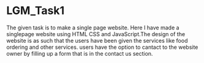 # LGM_Task1
The given task is to make a single page website.
Here I have made a singlepage website using HTML CSS and JavaScript.The design of the website is as such that the users have been given the services like food ordering and other services.
users have the option to cantact to the website owner by filling up a form that is in the contact us section.
